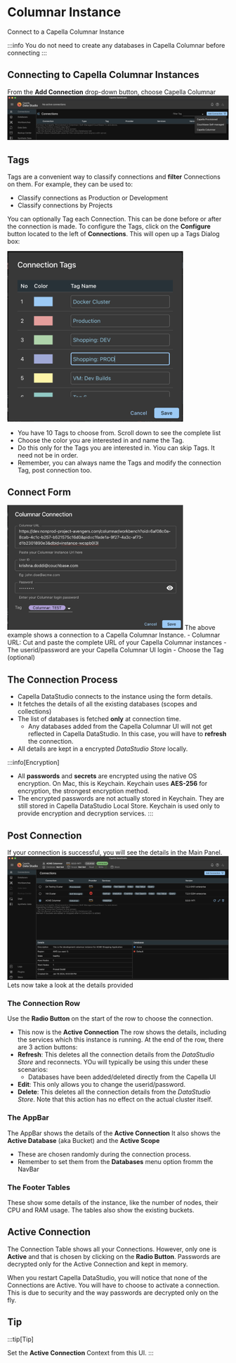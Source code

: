 # Columnar Instance

Connect to a Capella Columnar Instance

:::info
You do not need to create any databases in Capella Columnar before connecting
:::

## Connecting to Capella Columnar Instances

From the **Add Connection** drop-down button, choose Capella Columnar
![choose-connection](/img/connect/choose-connection.png)

## Tags

Tags are a convenient way to classify connections and **filter** Connections on them. For example, they can be used to:

- Classify connections as Production or Development
- Classify connections by Projects

You can optionally Tag each Connection. This can be done before or after the connection is made. To configure the Tags, click on the **Configure** button located to the left of **Connections**. This will open up a Tags Dialog box:

<img src="/img/connect/connect-tags.png" width="400" alt="Tags" />

- You have 10 Tags to choose from. Scroll down to see the complete list
- Choose the color you are interested in and name the Tag.
- Do this only for the Tags you are interested in. Yiou can skip Tags. It need not be in order.
- Remember, you can always name the Tags and modify the connection Tag, post connection too.

## Connect Form

<img src="/img/connect/columnar-connect-form.png" width="400" alt="Self Managed Form" />
The above example shows a connection to a Capella Columnar Instance.
- Columnar URL: Cut and paste the complete URL of your Capella Columnar instances
- The userid/password are your Capella Columnar UI login
- Choose the Tag (optional)

## The Connection Process

- Capella DataStudio connects to the instance using the form details.
- It fetches the details of all the existing databases (scopes and collections)
- The list of databases is fetched **only** at connection time.
  - Any databases added from the Capella Columnar UI will not get reflected in Capella DataStudio. In this case, you will have to **refresh** the connection.
- All details are kept in a encrypted _DataStudio Store_ locally.

:::info[Encryption]

- All **passwords** and **secrets** are encrypted using the native OS encryption. On Mac, this is Keychain. Keychain uses **AES-256** for encryption, the strongest encryption method.
- The encrypted passwords are not actually stored in Keychain. They are still stored in Capella DataStudio Local Store. Keychain is used only to provide encryption and decryption services.
  :::

## Post Connection

If your connection is successful, you will see the details in the Main Panel.
![Columnar Details](/img/connect/columnar-connect-details.png)
Lets now take a look at the details provided

### The Connection Row

Use the **Radio Button** on the start of the row to choose the connection.

- This now is the **Active Connection**
  The row shows the details, including the services which this instance is running.
  At the end of the row, there are 3 action buttons:
- **Refresh**: This deletes all the connection details from the _DataStudio Store_ and reconnects. YOu will typically be using this under these scenarios:
  - Databases have been added/deleted directly from the Capella UI
- **Edit**: This only allows you to change the userid/password.
- **Delete**: This deletes all the connection details from the _DataStudio Store_. Note that this action has no effect on the actual cluster itself.

### The AppBar

The AppBar shows the details of the **Active Connection**
It also shows the **Active Database** (aka Bucket) and the **Active Scope**

- These are chosen randomly during the connection process.
- Remember to set them from the **Databases** menu option fromm the NavBar

### The Footer Tables

These show some details of the instance, like the number of nodes, their CPU and RAM usage.
The tables also show the existing buckets.

## Active Connection

The Connection Table shows all your Connections. However, only one is **Active** and that is chosen by clicking on the **Radio Button**. Passwords are decrypted only for the Active Connection and kept in memory.

When you restart Capella DataStudio, you will notice that none of the Connections are Active. You will have to choose to activate a connection. This is due to security and the way passwords are decrypted only on the fly.

## Tip

:::tip[Tip]

Set the **Active Connection** Context from this UI.
:::
